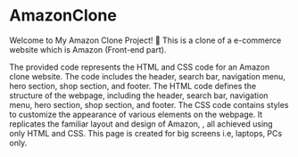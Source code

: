 # AmazonClone
Welcome to My Amazon Clone Project! 🚀 This is a clone of a e-commerce website which is Amazon (Front-end part). 

The provided code represents the HTML and CSS code for an Amazon clone website. The code includes the header, search bar, navigation menu, hero section, shop section, and footer. The HTML code defines the structure of the webpage, including the header, search bar, navigation menu, hero section, shop section, and footer. The CSS code contains styles to customize the appearance of various elements on the webpage. It replicates the familiar layout and design of Amazon, , all achieved using only HTML and CSS.
This page is created for big screens i.e, laptops, PCs only.


